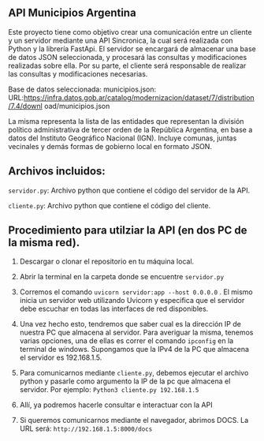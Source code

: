 ## API Municipios Argentina

Este proyecto tiene como objetivo crear una comunicación entre un cliente y un servidor mediante
una API Sincronica, la cual será realizada con Python y la librería FastApi. El servidor se encargará de almacenar una base de datos
JSON seleccionada, y procesará las consultas y modificaciones realizadas sobre
ella. Por su parte, el cliente será responsable de realizar las consultas y
modificaciones necesarias.

Base de datos seleccionada: municipios.json:
URL:https://infra.datos.gob.ar/catalog/modernizacion/dataset/7/distribution/7.4/downl
oad/municipios.json

La misma representa la lista de las entidades que representan la división político
administrativa de tercer orden de la República Argentina, en base a datos del
Instituto Geográfico Nacional (IGN). Incluye comunas, juntas vecinales y demás
formas de gobierno local en formato JSON.

## Archivos incluidos: 

`servidor.py`: Archivo python que contiene el código del servidor de la API.

`cliente.py`: Archivo python que contiene el código del cliente.


## Procedimiento para utilziar la API (en dos PC de la misma red).

1. Descargar o clonar el repositorio en tu máquina local.

2. Abrir la terminal en la carpeta donde se encuentre `servidor.py`

3.  Corremos el comando `uvicorn servidor:app --host 0.0.0.0` . El mismo inicia
un servidor web utilizando Uvicorn y especifica que el servidor debe
escuchar en todas las interfaces de red disponibles.

4. Una vez hecho esto, tendremos que saber cual es la dirección IP de nuestra
PC que almacena al servidor. Para averiguar la misma, tenemos varias
opciones, una de ellas es correr el comando `ipconfig` en la terminal de windows.
Supongamos que la IPv4 de la PC que almacena el servidor es 192.168.1.5.

5. Para comunicarnos mediante `cliente.py`, debemos ejecutar el archivo python
y pasarle como argumento la IP de la pc que almacena el servidor.
Por ejemplo: `Python3 cliente.py 192.168.1.5`

7. Allí, ya podremos hacerle consultar e interactuar con la API

8. Si queremos comunicarnos mediante el navegador, abrimos DOCS.
La URL será: `http://192.168.1.5:8000/docs`














